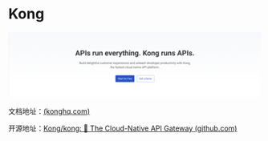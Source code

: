 # Kong

![](/images/kong/cover.png)

文档地址：[(konghq.com)](https://konghq.com/)

开源地址：[Kong/kong: 🦍 The Cloud-Native API Gateway (github.com)](https://github.com/Kong/kong)